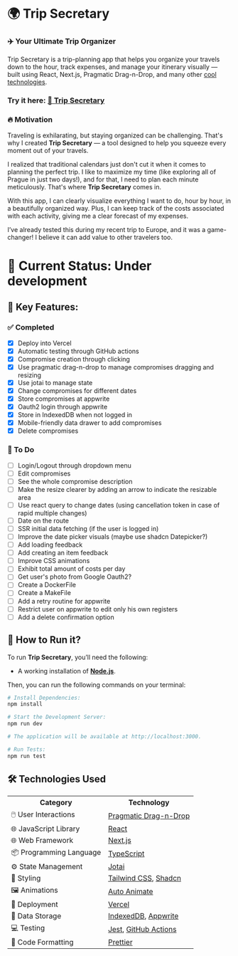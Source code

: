# 🌍 Trip Secretary
### ✈️ Your Ultimate Trip Organizer

Trip Secretary is a trip-planning app that helps you organize your travels down to the hour, track expenses, and manage your itinerary visually — built using React, Next.js, Pragmatic Drag-n-Drop, and many other [cool technologies](#️-technologies-used).

### Try it here: [🔗 Trip Secretary](https://trip-secretary.vercel.app/)

### 🔥 Motivation
Traveling is exhilarating, but staying organized can be challenging. That's why I created **Trip Secretary** — a tool designed to help you squeeze every moment out of your travels.

I realized that traditional calendars just don't cut it when it comes to planning the perfect trip. I like to maximize my time (like exploring all of Prague in just two days!), and for that, I need to plan each minute meticulously. That's where **Trip Secretary** comes in.

With this app, I can clearly visualize everything I want to do, hour by hour, in a beautifully organized way. Plus, I can keep track of the costs associated with each activity, giving me a clear forecast of my expenses.

I’ve already tested this during my recent trip to Europe, and it was a game-changer! I believe it can add value to other travelers too.

# 🚧 Current Status: **Under development**

## 🎯 Key Features:

### ✅ Completed
* [x] Deploy into Vercel
* [x] Automatic testing through GitHub actions
* [x] Compromise creation through clicking
* [x] Use pragmatic drag-n-drop to manage compromises dragging and resizing
* [x] Use jotai to manage state
* [x] Change compromises for different dates
* [x] Store compromises at appwrite
* [x] Oauth2 login through appwrite
* [x] Store in IndexedDB when not logged in
* [x] Mobile-friendly data drawer to add compromises
* [x] Delete compromises

### 📝 To Do
* [ ] Login/Logout through dropdown menu
* [ ] Edit compromises
* [ ] See the whole compromise description
* [ ] Make the resize clearer by adding an arrow to indicate the resizable area
* [ ] Use react query to change dates (using cancellation token in case of rapid multiple changes)
* [ ] Date on the route
* [ ] SSR initial data fetching (if the user is logged in)
* [ ] Improve the date picker visuals (maybe use shadcn Datepicker?)
* [ ] Add loading feedback
* [ ] Add creating an item feedback
* [ ] Improve CSS animations
* [ ] Exhibit total amount of costs per day
* [ ] Get user's photo from Google Oauth2?
* [ ] Create a DockerFile
* [ ] Create a MakeFile
* [ ] Add a retry routine for appwrite
* [ ] Restrict user on appwrite to edit only his own registers
* [ ] Add a delete confirmation option

## 🚀 How to Run it?

To run **Trip Secretary**, you’ll need the following:

- A working installation of **[Node.js](https://nodejs.org/)**.


Then, you can run the following commands on your terminal:

```bash
# Install Dependencies:
npm install 

# Start the Development Server:
npm run dev

# The application will be available at http://localhost:3000.

# Run Tests:
npm run test
```

## 🛠️ Technologies Used

<table style="width:100%">
  <tr>
    <th>Category</th>
    <th>Technology</th>
  </tr>
  <tr>
    <td>🖱️ User Interactions</td>
    <td><a href="https://github.com/atlassian/pragmatic-drag-and-drop">Pragmatic Drag-n-Drop</a></td>
  </tr>
  <tr>
    <td>🌐 JavaScript Library</td>
    <td><a href="https://react.dev/">React</a></td>
  </tr>
  <tr>
    <td>🌐 Web Framework</td>
    <td><a href="https://nextjs.org/">Next.js</a></td>
  </tr>
  <tr>
    <td>📦 Programming Language</td>
    <td><a href="https://www.typescriptlang.org/">TypeScript</a></td>
  </tr>
  <tr>
    <td>⚙️ State Management</td>
    <td><a href="https://jotai.org/">Jotai</a></td>
  </tr>
  <tr>
    <td>🎨 Styling</td>
    <td><a href="https://tailwindcss.com/">Tailwind CSS</a>, <a href="https://ui.shadcn.com/">Shadcn</a></td>
  </tr>
  <tr>
    <td>🖼️ Animations</td>
    <td><a href="https://auto-animate.formkit.com/">Auto Animate</a></td>
  </tr>
  <tr>
    <td>🚀 Deployment</td>
    <td><a href="https://vercel.com/">Vercel</a></td>
  </tr>
  <tr>
    <td>📂 Data Storage</td>
    <td><a href="https://www.w3.org/TR/IndexedDB/">IndexedDB</a>, <a href="https://appwrite.io/">Appwrite</a></td>
  </tr>
  <tr>
    <td>💻 Testing</td>
    <td><a href="https://jestjs.io/">Jest</a>, <a href="https://github.com/features/actions">GitHub Actions</a></td>
  </tr>
  <tr>
    <td>🔧 Code Formatting</td>
    <td><a href="https://prettier.io/">Prettier</a></td>
  </tr>
</table>
